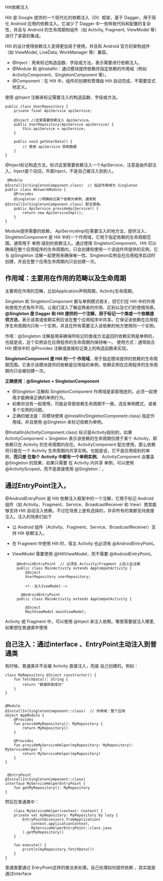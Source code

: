 Hilt依赖注入

Hilt 是 Google 提供的一个现代化的依赖注入（DI）框架，基于 Dagger，用于简化 Android 应用的依赖注入。它减少了 Dagger 中一些样板代码和配置的复杂性，并且与 Android 的生命周期和组件（如 Activity, Fragment, ViewModel 等）进行了紧密的集成。

Hilt 的设计使得依赖注入变得更加易于使用，并且和 Android 官方的架构组件（如 ViewModel, LiveData, WorkManager 等）兼容。

* @Inject：用来标记构造函数、字段或方法，表示需要进行依赖注入。
* @Module 和 @InstallIn：通过模块提供依赖并指定依赖的作用域（例如 ActivityComponent、SingletonComponent 等）。
* @Component：在 Hilt 中，组件的创建和管理由 Hilt 自动完成，不需要显式地定义。


使用 @Inject 注解来标记需要注入的构造函数、字段或方法。
 

	public class UserRepository {
	    private final ApiService apiService;
	
	    @Inject //这里需要依赖注入 ApiService。
	    public UserRepository(ApiService apiService) {
	        this.apiService = apiService;
	    }
	
	    public void getUserData() {
	        // 使用 apiService 获取数据
	    }
	}
	
 @Inject标记构造方法，标识这里需要依赖注入一个ApiService，注意是由外部注入，Inject是个动词，外面Inject，不是自己被注入到别人。
 
	 @Module
	@InstallIn(SingletonComponent.class)  // 指定作用域为 Singleton
	public class NetworkModule {
	    @Provides
	    @Singleton //明确标记某个依赖为单例，通常和 @InstallIn(SingletonComponent.class) 配合使用。
	    public ApiService provideApiService() {
	        return new ApiServiceImpl();
	    }
	}
	
Module提供需要的依赖，	ApiServiceImpl在需要注入的地方法，提供注入，SingletonComponent 是 Hilt 中的一个作用域，它用于指定依赖的生命周期范围，通常用于 单例 级别的依赖注入。通过使用 SingletonComponent，Hilt 可以确保在整个应用程序的生命周期内，只会创建和使用一个该组件所提供的实例，它与 @Singleton 注解一起使用来确保唯一性。Singleton实例会在应用程序启动时创建，并且在整个应用生命周期内只会创建一次。

## 作用域：主要用在作用的范畴以及生命周期

主要用在作用的范畴，比如Application声明周期，Activity生命周期。

Singleton 和 SingletonComponent 都与单例模式相关，但它们在 Hilt 中的作用和使用方式有所不同。让我们深入了解这两者的作用、区别以及它们的使用场景。**@Singleton 是 Dagger 和 Hilt 提供的一个注解，用于标记一个类或一个依赖提供方法**，表示该类或依赖实例应该在整个应用程序中共享。它保证该依赖在应用程序生命周期内只有一个实例，并且在所有需要注入该依赖的地方使用同一个实例。

作用：@Singleton 注解是用来确保所标记的类或方法返回的依赖实例是单例的，也就是说，这个实例会在应用程序的生命周期内保持唯一。
使用方式：通常结合 Hilt 模块中的 @Provides 注解或直接标记类上的构造函数来实现。

**SingletonComponent 是 Hilt 的一个 作用域**，用于指定模块提供的依赖的生命周期范围。它表示该模块提供的依赖是应用级的单例，依赖实例在应用程序的生命周期内只会被创建一次。

**正确使用：@Singleton + SingletonComponent**

* @Singleton 注解和 SingletonComponent 作用域是紧密相连的，必须一起使用才能确保正确的单例行为。
* 如果你没有一起使用，可能会导致依赖生命周期不一致，违反单例模式，或者多个实例的问题。
* 正确的做法是：将模块使用 @InstallIn(SingletonComponent.class) 指定作用域，并且使用 @Singleton 来标记依赖为单例。

@InstallIn(ActivityComponent.class)  标识是Activity级别的，如果ActivityComponent + Singleton  表示该依赖的生命周期仅限于某个 Activity，即依赖只在 Activity 的生命周期内存在。ActivityComponent 配合使用，那么依赖将只能在一个 Activity 生命周期内共享实例。也就是说，它不是应用级别的单例，**而只是 在每个 Activity 中都有一个单例实例**。 ActivityComponent 会覆盖 @Singleton 的效果，如果只需要 在 Activity 内共享 单例，可以使用 @ActivityScoped，而不是直接使用 @Singleton：，


## 通过EntryPoint注入，

@AndroidEntryPoint 是 Hilt 依赖注入框架中的一个注解，它用于标记 Android 组件（如 Activity、Fragment、Service、BroadcastReceiver 和 View）使其能够支持 Hilt 自动注入依赖。不过在场景上是有选择的，并非所有的类都支持直接注入。注入的场景们如下

* 让 Android 组件（Activity、Fragment、Service、BroadcastReceiver）支持 Hilt 依赖注入。
* 在 Fragment 中使用 Hilt 时，宿主 Activity 也必须有 @AndroidEntryPoint。
* ViewModel 需要使用 @HiltViewModel，而不需要 @AndroidEntryPoint。

		@AndroidEntryPoint  // 必须在 Activity/Fragment 上加上此注解
		public class MainActivity extends AppCompatActivity {
		    @Inject
		    UserRepository userRepository;
		    
		    <!--注入ViewModel-->
		    
	      @AndroidEntryPoint
		public class MainActivity extends AppCompatActivity {
		
		    @Inject
		    MainViewModel mainViewModel;
	    
 Activity 或 Fragment 中，可以使用 @Inject 来注入依赖。哪里需要就注入哪里, 如果想在普通类中使用
 
##  自己注入：通过interface 、EntryPoint主动注入到普通类

有时候，普通类并不会被 Activity 直接注入，而是 自己创建的，例如：

	class MyRepository @Inject constructor() {
	    fun fetchData(): String {
	        return "数据获取成功"
	    }
	}


	@Module
	@InstallIn(SingletonComponent::class)  // 作用域：整个应用
	object AppModule {
	    @Provides
	    fun provideMyRepository(): MyRepository {
	        return MyRepository()
	    }
	
	    @Provides
	    fun provideMyServiceHelper(myRepository: MyRepository): MyServiceHelper {
	        return MyServiceHelper(myRepository)
	    }
	}

 
	 @EntryPoint
	@InstallIn(SingletonComponent::class)
	interface MyServiceHelperEntryPoint {
	    fun getMyRepository(): MyRepository
	}
	

然后在普通类中：
  
		class MyServiceHelper(context: Context) {
	    private val myRepository: MyRepository by lazy {
	        EntryPointAccessors.fromApplication(
	            context.applicationContext,
	            MyServiceHelperEntryPoint::class.java
	        ).getMyRepository()
	    }
	
	    fun execute() {
	        println(myRepository.fetchData())
	    }
	}
	
普通类要通过 EntryPoint这样的做法来处理，自己处理如何提供依赖 ，其实就是通过interface